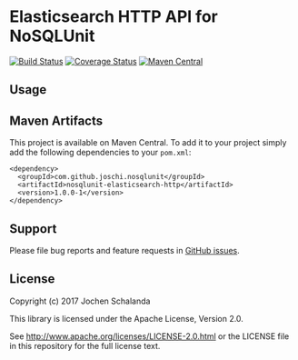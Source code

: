 Elasticsearch HTTP API for NoSQLUnit
====================================

[![Build Status](https://travis-ci.org/joschi/nosqlunit-elasticsearch-http.svg?branch=master)](https://travis-ci.org/joschi/nosqlunit-elasticsearch-http)
[![Coverage Status](https://img.shields.io/coveralls/joschi/nosqlunit-elasticsearch-http.svg)](https://coveralls.io/r/joschi/nosqlunit-elasticsearch-http)
[![Maven Central](https://img.shields.io/maven-central/v/com.github.joschi.nosqlunit/nosqlunit-elasticsearch-http.svg)](http://mvnrepository.com/artifact/com.github.joschi.nosqlunit/nosqlunit-elasticsearch-http)


Usage
-----


Maven Artifacts
---------------

This project is available on Maven Central. To add it to your project simply add the following dependencies to your
`pom.xml`:

    <dependency>
      <groupId>com.github.joschi.nosqlunit</groupId>
      <artifactId>nosqlunit-elasticsearch-http</artifactId>
      <version>1.0.0-1</version>
    </dependency>


Support
-------

Please file bug reports and feature requests in [GitHub issues](https://github.com/joschi/nosqlunit-elasticsearch-http/issues).


License
-------

Copyright (c) 2017 Jochen Schalanda

This library is licensed under the Apache License, Version 2.0.

See http://www.apache.org/licenses/LICENSE-2.0.html or the LICENSE file in this repository for the full license text.
